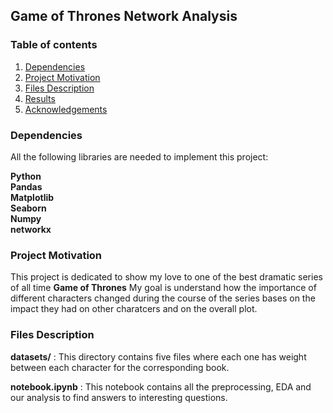 ## Game of Thrones Network Analysis

### Table of contents 
1. [Dependencies](#dependencies)
2. [Project Motivation](#motivation)
3. [Files Description](#description)
4. [Results](#results)
5. [Acknowledgements](#acknowledgements)


### Dependencies <a name = "dependencies"></a>

All the following libraries are needed to implement this project:

**Python**<br>
**Pandas**<br>
**Matplotlib**<br>
**Seaborn**<br>
**Numpy**<br>
**networkx**<br> 


### Project Motivation <a name = "motivation"></a>

This project is dedicated to show my love to one of the best dramatic series of all time **Game of Thrones**
My goal is understand how the importance of different characters changed during the course of the series bases on the impact they had on other charatcers and on the overall plot.

### Files Description <a name = "description"></a>

**datasets/** : This directory contains five files where each one has weight between each character for the corresponding book.

**notebook.ipynb** : This notebook contains all the preprocessing, EDA and our analysis to find answers to interesting questions.



